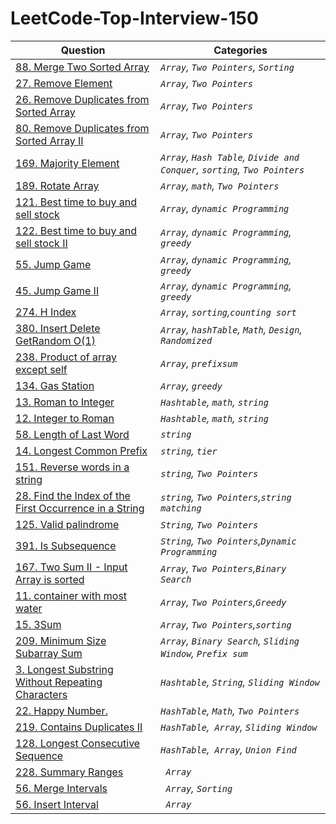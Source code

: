 # LeetCode-Top-Interview-150

|    Question    |          Categories           | 
|----------------|-------------------------------|
|<a href="https://github.com/rishinpoolat/leetcode/blob/main/Array%20%5C%20String/88.%20Merge%20Sorted%20Array.MD">88. Merge Two Sorted Array</a>|*`Array`, `Two Pointers`, `Sorting`*           |           
|<a href="https://github.com/rishinpoolat/leetcode/blob/main/Array%20%5C%20String/27.%20Remove%20Element.MD">27. Remove Element </a>         |*`Array`, `Two Pointers`*            |           
|<a href="https://github.com/rishinpoolat/leetcode/blob/main/Array%20%5C%20String/26.%20Remove%20Duplicates%20from%20Sorted%20Array.MD">26. Remove Duplicates from Sorted Array </a>         |*`Array`, `Two Pointers`*            |   
|<a href="https://github.com/rishinpoolat/leetcode/blob/main/Array%20%5C%20String/80.%20Remove%20Duplicates%20from%20Sorted%20Array%20II.MD">80. Remove Duplicates from Sorted Array II</a>         |*`Array`, `Two Pointers`*            | 
|<a href="https://github.com/rishinpoolat/leetcode/blob/main/Array%20%5C%20String/169.%20Majority%20Element.MD">169. Majority Element</a>         |*`Array`, `Hash Table`, `Divide and Conquer`, `sorting`, `Two Pointers`*            | 
|<a href="https://github.com/rishinpoolat/leetcode/blob/main/Array%20%5C%20String/189.%20Rotate%20Array.MD">189. Rotate Array</a>         |*`Array`, `math`, `Two Pointers`*            |
|<a href="https://github.com/rishinpoolat/leetcode/blob/main/Array%20%5C%20String/121.%20Best%20time%20to%20buy%20and%20Sell%20Stock.MD">121. Best time to buy and sell stock</a>         |*`Array`, `dynamic Programming`*            |
|<a href="https://github.com/rishinpoolat/leetcode/blob/main/Array%20%5C%20String/122.%20Best%20Time%20to%20Buy%20and%20Sell%20Stock%20II.MD">122. Best time to buy and sell stock II</a>         |*`Array`, `dynamic Programming`, `greedy`*            |
|<a href="https://github.com/rishinpoolat/leetcode/blob/main/Array%20%5C%20String/55.%20Jump%20game.MD">55. Jump Game</a>         |*`Array`, `dynamic Programming`, `greedy`*            |
|<a href="https://github.com/rishinpoolat/leetcode/blob/main/Array%20%5C%20String/45.%20Jump%20game%20II.MD">45. Jump Game II</a>         |*`Array`, `dynamic Programming`, `greedy`*            |
|<a href="https://github.com/rishinpoolat/leetcode/blob/main/Array%20%5C%20String/274.%20H%20index.MD">274. H Index</a>         |*`Array`, `sorting`,`counting sort`*            |
|<a href="https://github.com/rishinpoolat/leetcode/blob/main/Array%20%5C%20String/380.%20Insert%20delete%20getRandom%20o(1).MD">380. Insert Delete GetRandom O(1)</a>         |*`Array`, `hashTable`, `Math`, `Design`, `Randomized`*            |
|<a href="https://github.com/rishinpoolat/leetcode/blob/main/Array%20%5C%20String/238.%20Product%20of%20Array%20except%20Self.MD">238. Product of array except self</a>         |*`Array`, `prefixsum`*            |
|<a href="https://github.com/rishinpoolat/leetcode/blob/main/Array%20%5C%20String/134.%20Gas%20Station.MD">134. Gas Station</a>         |*`Array`, `greedy`*            |
|<a href="https://github.com/rishinpoolat/leetcode/blob/main/Array%20%5C%20String/13.%20Roman%20to%20Integer.MD">13. Roman to Integer</a>         |*`Hashtable`, `math`, `string`*            |
|<a href="https://github.com/rishinpoolat/leetcode/blob/main/Array%20%5C%20String/12.%20Integer%20to%20Roman.MD">12. Integer to Roman</a>         |*`Hashtable`, `math`, `string`*            |
|<a href="https://github.com/rishinpoolat/leetcode/blob/main/Array%20%5C%20String/58.%20Length%20of%20Last%20Word.MD">58. Length of Last Word</a>         |*`string`*            |
|<a href="https://github.com/rishinpoolat/leetcode/blob/main/Array%20%5C%20String/14.%20Longest%20Common%20Prefix.MD">14. Longest Common Prefix</a>         |*`string`, `tier`*            |
|<a href="https://github.com/rishinpoolat/leetcode/blob/main/Array%20%5C%20String/151.%20Reverse%20words%20in%20a%20string.MD">151. Reverse words in a string</a>         |*`string`, `Two Pointers`*            |
|<a href="https://github.com/rishinpoolat/leetcode/blob/main/Array%20%5C%20String/28.%20Find%20the%20Index%20of%20the%20First%20Occurrence%20in%20a%20String.MD">28. Find the Index of the First Occurrence in a String</a>         |*`string`, `Two Pointers`,`string matching`*            |
|<a href="https://github.com/rishinpoolat/leetcode/blob/main/Two%20Pointers/125.%20Valid%20Palindrome.MD">125. Valid palindrome </a>         |*`String`, `Two Pointers`*            |
|<a href="https://github.com/rishinpoolat/leetcode/blob/main/Two%20Pointers/392.%20Is%20Subsequence.MD">391. Is Subsequence </a>         |*`String`, `Two Pointers`,`Dynamic Programming`*            |
|<a href="https://github.com/rishinpoolat/leetcode/blob/main/Two%20Pointers/167.%20Two%20Sum%20II%20-%20Input%20Array%20Is%20Sorted.MD">167. Two Sum II - Input Array is sorted </a>         |*`Array`, `Two Pointers`,`Binary Search`*            |
|<a href="https://github.com/rishinpoolat/leetcode/blob/main/Two%20Pointers/11.%20Container%20with%20Most%20Water.MD">11. container with most water </a>         |*`Array`, `Two Pointers`,`Greedy`*            |
|<a href="https://github.com/rishinpoolat/leetcode/blob/main/Two%20Pointers/15.%203Sum.MD">15. 3Sum </a>         |*`Array`, `Two Pointers`,`sorting`*            |
|<a href="https://github.com/rishinpoolat/leetcode/blob/main/Sliding%20Window/209.%20Minimum%20Size%20Subarray%20Sum.MD">209. Minimum Size Subarray Sum</a>         |*`Array`, `Binary Search`, `Sliding Window`, `Prefix sum`*            |
|<a href="https://github.com/rishinpoolat/leetcode/blob/main/Sliding%20Window/3.%20Longest%20Substring%20Without%20Repeating%20Characters.MD">3. Longest Substring Without Repeating Characters</a>         |*`Hashtable`, `String`, `Sliding Window`*            |
|<a href="https://github.com/rishinpoolat/leetcode/blob/main/HashMap/22.%20Happy%20Number.MD">22. Happy Number. </a>         |*`HashTable`, `Math`, `Two Pointers`*            |    
|<a href="https://github.com/rishinpoolat/leetcode/blob/main/HashMap/219.%20Contains%20Duplicate%20II.MD">219. Contains Duplicates II </a>         |*`HashTable`,` Array`, `Sliding Window`*            |       
|<a href="https://github.com/rishinpoolat/leetcode/blob/main/HashMap/128.%20Longest%20Consecutive%20Sequence.MD">128. Longest Consecutive Sequence  </a>         |*`HashTable`,` Array`, `Union Find`*            |   
|<a href="https://github.com/rishinpoolat/leetcode/blob/main/Intervals/228.%20Summary%20Ranges.MD">228. Summary Ranges  </a>         |*` Array`*            | 
|<a href="https://github.com/rishinpoolat/leetcode/blob/main/Intervals/56.%20Merge%20Intervals.MD">56. Merge Intervals  </a>         |*` Array`, `Sorting`*            | 
|<a href="https://github.com/rishinpoolat/leetcode/blob/main/Intervals/57.%20Insert%20Interval.MD">56. Insert Interval  </a>         |*` Array`*            | 

